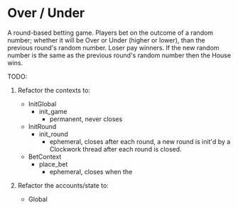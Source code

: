 # Over / Under

A round-based betting game. Players bet on the outcome of a random number; whether it will be Over or Under (higher or lower), than the previous round's random number. Loser pay winners. If the new random number is the same as the previous round's random number then the House wins.

TODO: 

1. Refactor the contexts to:
    - InitGlobal
        - init_game
            - permanent, never closes
    - InitRound
        - init_round
            - ephemeral, closes after each round, a new round is init'd by a Clockwork thread after each round is closed.
    - BetContext
        - place_bet
            - ephemeral, closes when the 

2. Refactor the accounts/state to:
    - Global